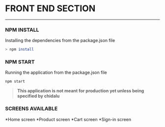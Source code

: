 # FRONT END SECTION

---

### NPM INSTALL

<p>Installing the dependencies from the package.json file</p>

```bash
> npm install
```

### NPM START

<p>Running the application from the package.json file</p>

```bash
npm start
```

> **This application is not meant for production yet unless being specified by chidalu**

### SCREENS AVAILABLE

*Home screen
*Product screen
*Cart screen
*Sign-in screen
